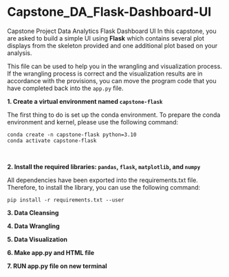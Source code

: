 # Capstone_DA_Flask-Dashboard-UI
Capstone Project Data Analytics Flask Dashboard UI
In this capstone, you are asked to build a simple UI using **Flask** which contains several plot displays from the skeleton provided and one additional plot based on your analysis.

This file can be used to help you in the wrangling and visualization process. If the wrangling process is correct and the visualization results are in accordance with the provisions, you can move the program code that you have completed back into the `app.py` file.

**1. Create a virtual environment named `capstone-flask`**

The first thing to do is set up the conda environment. To prepare the conda environment and kernel, please use the following command:

```
conda create -n capstone-flask python=3.10
conda activate capstone-flask
```
<br>

**2. Install the required libraries: `pandas`, `flask`, `matplotlib`, and `numpy`**

All dependencies have been exported into the requirements.txt file. Therefore, to install the library, you can use the following command:

```
pip install -r requirements.txt --user
```
<be>

**3. Data Cleansing**

**4. Data Wrangling**

**5. Data Visualization**

**6. Make app.py and HTML file**

**7. RUN app.py file on new terminal**
